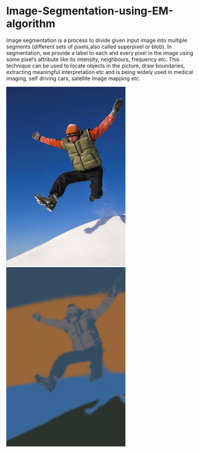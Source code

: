 # Image-Segmentation-using-EM-algorithm

Image segmentation is a process to divide given input image into multiple segments
(different sets of pixels,also called superpixel or blob). In segmentation, we provide a
label to each and every pixel in the image using some pixel’s attribute like its intensity,
neighbours, frequency etc. This technique can be used to locate objects in the picture,
draw boundaries, extracting meaningful interpretation etc and is being widely used in
medical imaging, self driving cars, satellite image mapping etc.

![Input](Input/jump.png)
![5 segemnt output](Output/5_segments/jump/18.png)
